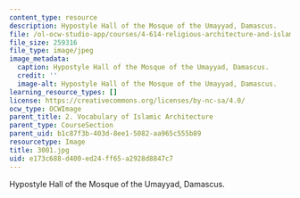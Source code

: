 ```yaml
---
content_type: resource
description: Hypostyle Hall of the Mosque of the Umayyad, Damascus.
file: /ol-ocw-studio-app/courses/4-614-religious-architecture-and-islamic-cultures-fall-2002/e173c688d400ed24ff65a2928d8847c7_3001.jpg
file_size: 259316
file_type: image/jpeg
image_metadata:
  caption: Hypostyle Hall of the Mosque of the Umayyad, Damascus.
  credit: ''
  image-alt: Hypostyle Hall of the Mosque of the Umayyad, Damascus.
learning_resource_types: []
license: https://creativecommons.org/licenses/by-nc-sa/4.0/
ocw_type: OCWImage
parent_title: 2. Vocabulary of Islamic Architecture
parent_type: CourseSection
parent_uid: b1c87f3b-403d-8ee1-5082-aa965c555b89
resourcetype: Image
title: 3001.jpg
uid: e173c688-d400-ed24-ff65-a2928d8847c7
---
```

Hypostyle Hall of the Mosque of the Umayyad, Damascus.